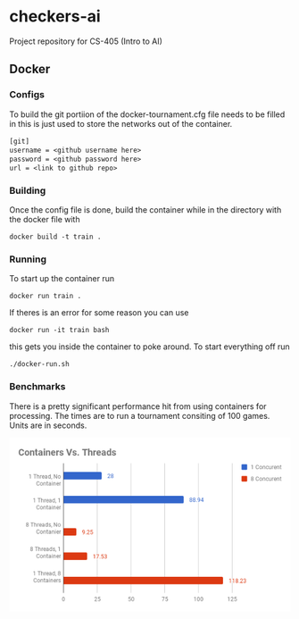 # checkers-ai
Project repository for CS-405 (Intro to AI)

## Docker

### Configs
To build the git portiion of the docker-tournament.cfg file needs to be filled in
this is just used to store the networks out of the container.

    [git]
    username = <github username here>
    password = <github password here>
    url = <link to github repo>

### Building

Once the config file is done, build the container while in the
directory with the docker file with

    docker build -t train .

### Running

To start up the container run

    docker run train .

If theres is an error for some reason you can use

    docker run -it train bash

this gets you inside the container to poke around. To start everything off run

    ./docker-run.sh

### Benchmarks

There is a pretty significant performance hit from using containers for processing.
The times are to run a tournament consiting of 100 games. Units are in seconds.

![Benchmarks](bench.png)
